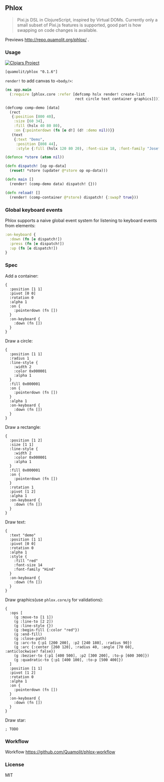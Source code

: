 
Phlox
----

> Pixi.js DSL in ClojureScript, inspired by Virtual DOMs. Currently only a small subset of Pixi.js features is supported, good part is how swapping on code changes is available.

Previews http://repo.quamolit.org/phlox/ .

### Usage

[![Clojars Project](https://img.shields.io/clojars/v/quamolit/phlox.svg)](https://clojars.org/quamolit/phlox)

```edn
[quamolit/phlox "0.1.6"]
```

`render!` to add canvas to `<body/>`:

```clojure
(ns app.main
  (:require [phlox.core :refer [defcomp hslx render! create-list
                                rect circle text container graphics]]))

(defcomp comp-demo [data]
  (rect
   {:position [800 40],
    :size [60 34],
    :fill (hslx 40 80 80),
    :on {:pointerdown (fn [e d!] (d! :demo nil))}}
   (text
    {:text "Demo",
     :position [808 44],
     :style {:fill (hslx 120 80 20), :font-size 18, :font-family "Josefin Sans"}})))

(defonce *store (atom nil))

(defn dispatch! [op op-data]
  (reset! *store (updater @*store op op-data)))

(defn main []
  (render! (comp-demo data) dispatch! {}))

(defn reload! []
  (render! (comp-container @*store) dispatch! {:swap? true}))
```

### Global keyboard events

Phlox supports a naive global event system for listening to keyboard events from elements:

```clojure
:on-keyboard {
  :down (fn [e dispatch!])
  :press (fn [e dispatch!])
  :up (fn [e dispatch!])
}
```

### Spec

Add a container:

```edn
{
  :position [1 1]
  :pivot [0 0]
  :rotation 0
  :alpha 1
  :on {
    :pointerdown (fn [])
  }
  :on-keyboard {
    :down (fn [])
  }
}
```

Draw a circle:

```edn
{
  :position [1 1]
  :radius 1
  :line-style {
    :width 2
    :color 0x000001
    :alpha 1
  }
  :fill 0x000001
  :on {
    :pointerdown (fn [])
  }
  :alpha 1
  :on-keyboard {
    :down (fn [])
  }
}
```

Draw a rectangle:

```edn
{
  :position [1 2]
  :size [1 1]
  :line-style {
    :width 2
    :color 0x000001
    :alpha 1
  }
  :fill 0x000001
  :on {
    :pointerdown (fn [])
  }
  :rotation 1
  :pivot [1 2]
  :alpha 1
  :on-keyboard {
    :down (fn [])
  }
}
```

Draw text:

```edn
{
  :text "demo"
  :position [1 1]
  :pivot [0 0]
  :rotation 0
  :alpha 1
  :style {
    :fill "red"
    :font-size 14
    :font-family "Hind"
  }
  :on-keyboard {
    :down (fn [])
  }
}
```

Draw graphics(use `phlox.core/g` for validations):

```edn
{
  :ops [
    (g :move-to [1 1])
    (g :line-to [2 2])
    (g :line-style {})
    (g :begin-fill {:color "red"})
    (g :end-fill)
    (g :close-path)
    (g :arc-to {:p1 [200 200], :p2 [240 180], :radius 90})
    (g :arc {:center [260 120], :radius 40, :angle [70 60], :anticlockwise? false})
    (g :bezier-to {:p1 [400 500], :p2 [300 200], :to-p [600 300]})
    (g :quadratic-to {:p1 [400 100], :to-p [500 400]})
  ]
  :position [1 1]
  :pivot [1 2]
  :rotation 0
  :alpha 1
  :on {
    :pointerdown (fn [])
  }
  :on-keyboard {
    :down (fn [])
  }
}
```

Draw star:

```edn
; TODO
```

### Workflow

Workflow https://github.com/Quamolit/phlox-workflow

### License

MIT
